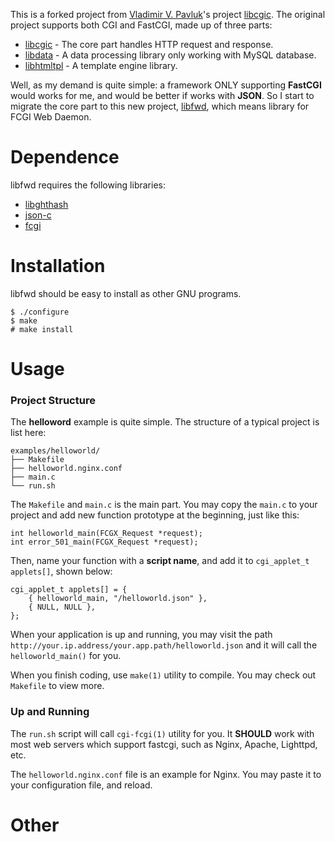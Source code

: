 This is a forked project from [Vladimir V. Pavluk](http://www.pavluk.org/)'s project [libcgic](http://www.pavluk.org/projects/libcgic/). The original project supports both CGI and FastCGI, made up of three parts:

* [libcgic](http://www.pavluk.org/projects/libcgic/libcgic/) - The core part handles HTTP request and response.
* [libdata](http://www.pavluk.org/projects/libcgic/libdata/) - A data processing library only working with MySQL database.
* [libhtmltpl](http://www.pavluk.org/projects/libcgic/libhtmltpl) - A template engine library.

Well, as my demand is quite simple: a framework ONLY supporting **FastCGI** would works for me, and would be better if works with **JSON**. So I start to migrate the core part to this new project, [libfwd](https://github.com/IronBlood/libfwd), which means library for FCGI Web Daemon.

Dependence
==========

libfwd requires the following libraries:
* [libghthash](https://github.com/SimonKagstrom/libghthash)
* [json-c](https://github.com/json-c/json-c)
* [fcgi](http://www.fastcgi.com/drupal/)

Installation
============

libfwd should be easy to install as other GNU programs.

    $ ./configure
    $ make
    # make install

Usage
=====
### Project Structure ###
The **helloword** example is quite simple. The structure of a typical project is list here:

```
examples/helloworld/
├── Makefile
├── helloworld.nginx.conf
├── main.c
└── run.sh
```

The `Makefile` and `main.c` is the main part. You may copy the `main.c` to your project and add new function prototype at the beginning, just like this:

```
int helloworld_main(FCGX_Request *request);
int error_501_main(FCGX_Request *request);
```

Then, name your function with a **script name**, and add it to `cgi_applet_t applets[]`, shown below:

```
cgi_applet_t applets[] = {
	{ helloworld_main, "/helloworld.json" },
	{ NULL, NULL },
};
```

When your application is up and running, you may visit the path `http://your.ip.address/your.app.path/helloworld.json` and it will call the `helloworld_main()` for you.

When you finish coding, use `make(1)` utility to compile. You may check out `Makefile` to view more.

### Up and Running ###
The `run.sh` script will call `cgi-fcgi(1)` utility for you. It **SHOULD** work with most web servers which support fastcgi, such as Nginx, Apache, Lighttpd, etc.

The `helloworld.nginx.conf` file is an example for Nginx. You may paste it to your configuration file, and reload.

Other
=====
